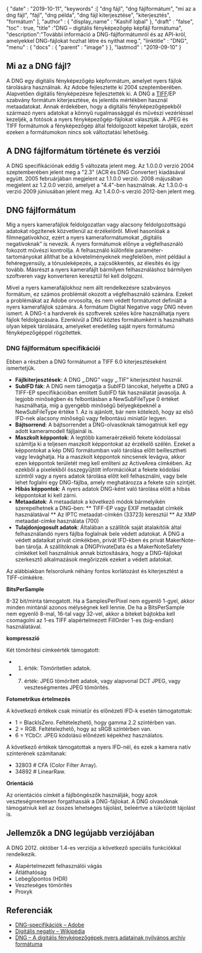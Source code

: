 {
  "date" : "2019-10-11",
  "keywords" :[ "dng fájl", "dng fájlformátum", "mi az a dng fájl", "fájl", "dng példa", "dng fájl kiterjesztése", "kiterjesztés", "formátum" ],
  "author" : {
    "display_name" : "Kashif Iqbal"
},
  "draft" : "false",
  "toc" : true,
  "title" :"DNG – digitális fényképezőgép képfájl formátuma",
  "description":"További információ a DNG-fájlformátumról és az API-król, amelyekkel DNG-fájlokat hozhat létre és nyithat meg.",
  "linktitle" : "DNG",
  "menu" : {
    "docs" : {
      "parent" : "image"
}
},
  "lastmod" : "2019-09-10"
}

## Mi az a DNG fájl?

A DNG egy digitális fényképezőgép képformátum, amelyet nyers fájlok tárolására használnak. Az Adobe fejlesztette ki 2004 szeptemberében. Alapvetően digitális fényképezésre fejlesztették ki. A DNG a [TIFF](/hu/image/tiff/)/EP szabvány formátum kiterjesztése, és jelentős mértékben használ metaadatokat. Annak érdekében, hogy a digitális fényképezőgépekből származó nyers adatokat a könnyű rugalmassággal és művészi vezérléssel kezeljék, a fotósok a nyers fényképezőgép-fájlokat választják. A JPEG és TIFF formátumok a fényképezőgép által feldolgozott képeket tárolják, ezért ezeken a formátumokon nincs sok változtatási lehetőség.

## A DNG fájlformátum története és verziói

A DNG specifikációnak eddig 5 változata jelent meg. Az 1.0.0.0 verzió 2004 szeptemberében jelent meg a "2.3" (ACR és DNG Converter) kiadásával együtt. 2005 februárjában megjelent az 1.1.0.0 verzió. 2008 májusában megjelent az 1.2.0.0 verzió, amelyet a "4.4"-ben használnak. Az 1.3.0.0-s verzió 2009 júniusában jelent meg. Az 1.4.0.0-s verzió 2012-ben jelent meg.

## DNG fájlformátum

Míg a nyers kamerafájlok feldolgozatlan vagy alacsony feldolgozottságú adatokat rögzítenek közvetlenül az érzékelőről. Mivel hasonlóak a filmnegatívokhoz, ezért a nyers kameraformátumokat „digitális negatívoknak” is nevezik. A nyers formátumok előnye a végfelhasználó fokozott művészi kontrollja. A felhasználó különféle paraméter-tartományokat állíthat be a követelményeknek megfelelően, mint például a fehéregyensúly, a tónusleképezés, a zajcsökkentés, az élesítés és így tovább. Másrészt a nyers kamerafájlt bármilyen felhasználáshoz bármilyen szoftveren vagy konverteren keresztül fel kell dolgozni.

Mivel a nyers kamerafájlokhoz nem állt rendelkezésre szabványos formátum, ez számos problémát okozott a végfelhasználó számára. Ezeket a problémákat az Adobe orvosolta, és nem védett formátumot definiált a nyers kamerafájlok számára. A formátum Digital Negative vagy DNG néven ismert. A DNG-t a hardverek és szoftverek széles köre használhatja nyers fájlok feldolgozására. Ezenkívül a DNG köztes formátumként is használható olyan képek tárolására, amelyeket eredetileg saját nyers formátumú fényképezőgéppel rögzítettek.

### DNG fájlformátum specifikációi

Ebben a részben a DNG formátumot a TIFF 6.0 kiterjesztéseként ismertetjük.

* **Fájlkiterjesztések**: A DNG „.DNG” vagy „.TIF” kiterjesztést használ.
* **SubIFD fák**: A DNG nem támogatja a SubIFD láncokat, helyette a DNG a TIFF-EP specifikációiban említett SubIFD fák használatát javasolja. A legjobb minőségben és felbontásban a NewSubFileType 0 értéket használhatja, míg a gyengébb minőségű bélyegképeknél a NewSubFileType értéke 1. Az is ajánlott, bár nem kötelező, hogy az első IFD-nek alacsony minőségű vagy felbontású miniatűr legyen.
* **Bájtsorrend**: A bájtsorrendet a DNG-olvasóknak támogatniuk kell egy adott kameramodell fájljainál is.
* **Maszkolt képpontok**: A legtöbb kameraérzékelő fekete kódolással számítja ki a teljesen maszkolt képpontokat az érzékelő szélén. Ezeket a képpontokat a kép DNG formátumban való tárolása előtt beillesztheti vagy levághatja. Ha a maszkolt képpontok nincsenek levágva, akkor ezen képpontok területét meg kell említeni az ActiveArea címkében. Az ezekből a pixelekből összegyűjtött információkat a fekete kódolási szintről vagy a nyers adatok tárolása előtt kell felhasználni, vagy bele lehet foglalni egy DNG-fájlba, amely meghatározza a fekete szín szintjét.
* **Hibás képpontok**: A nyers adatok DNG-ként való tárolása előtt a hibás képpontokat ki kell zárni.
* **Metaadatok**: A metaadatok a következő módok bármelyikén szerepelhetnek a DNG-ben:
** TIFF-EP vagy EXIF metaadat címkék használatával
** Az IPTC metaadat-címkén (33723) keresztül
** Az XMP metaadat-címke használata (700)
* **Tulajdonjogosult adatok**: Általában a szállítók saját átalakítóik által felhasználandó nyers fájlba foglalnak bele védett adatokat. A DNG a védett adataikat privát címkékben, privát IFD-kben és privát MakerNote-ban tárolja. A szállítóknak a DNGPrivateData és a MakerNoteSafety címkéket kell használniuk annak biztosítására, hogy a DNG-fájlokat szerkesztő alkalmazások megőrizzék ezeket a védett adatokat.

Az alábbiakban felsorolunk néhány fontos korlátozást és kiterjesztést a TIFF-címkékre.

**BitsPerSample**

8-32 bit/minta támogatott. Ha a SamplesPerPixel nem egyenlő 1-gyel, akkor minden mintánál azonos mélységnek kell lennie. De ha a BitsPerSample nem egyenlő 8-mal, 16-tal vagy 32-vel, akkor a biteket bájtokba kell csomagolni az 1-es TIFF alapértelmezett FillOrder 1-es (big-endian) használatával.

**kompresszió**

Két tömörítési címkeérték támogatott:

* 1. érték: Tömörítetlen adatok.
* 7. érték: JPEG tömörített adatok, vagy alapvonal DCT JPEG, vagy veszteségmentes JPEG tömörítés.

**Fotometrikus értelmezés**

A következő értékek csak miniatűr és előnézeti IFD-k esetén támogatottak:

* 1 = BlackIsZero. Feltételezhető, hogy gamma 2.2 színtérben van.
* 2 = RGB. Feltételezhető, hogy az sRGB színtérben van.
* 6 = YCbCr. JPEG kódolású előnézeti képekhez használatos.

A következő értékek támogatottak a nyers IFD-nél, és ezek a kamera natív színterének számítanak:

* 32803 # CFA (Color Filter Array).
* 34892 # LinearRaw.

**Orientáció**

Az orientációs címkét a fájlböngészők használják, hogy azok veszteségmentesen forgathassák a DNG-fájlokat. A DNG olvasóknak támogatniuk kell az összes lehetséges tájolást, beleértve a tükrözött tájolást is.

## Jellemzők a DNG legújabb verziójában

A DNG 2012. október 1.4-es verziója a következő speciális funkciókkal rendelkezik.

* Alapértelmezett felhasználói vágás
* Átláthatóság
* Lebegőpontos (HDR)
* Veszteséges tömörítés
* Proxyk

## Referenciák ##

* [DNG-specifikációk – Adobe](https://web.archive.org/web/20170829200857/http://wwwimages.adobe.com/content/dam/Adobe/en/products/photoshop/pdfs/dng_spec_1.4.0.0.pdf)
* [Digitális negatív – Wikipédia](https://en.wikipedia.org/wiki/Digital_Negative)
* [DNG – A digitális fényképezőgépek nyers adatainak nyilvános archív formátuma](https://helpx.adobe.com/photoshop/digital-negative.html)

